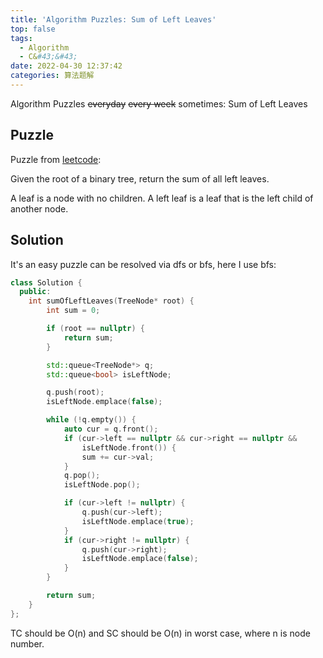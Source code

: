 ```yaml
---
title: 'Algorithm Puzzles: Sum of Left Leaves'
top: false
tags:
  - Algorithm
  - C&#43;&#43;
date: 2022-04-30 12:37:42
categories: 算法题解
---
```

Algorithm Puzzles ~~everyday~~ ~~every week~~ sometimes: Sum of Left Leaves
<!--more-->
## Puzzle
Puzzle from [leetcode](https://leetcode.com):

Given the root of a binary tree, return the sum of all left leaves.

A leaf is a node with no children. A left leaf is a leaf that is the left child of another node.

## Solution

It's an easy puzzle can be resolved via dfs or bfs, here I use bfs:

```cpp
class Solution {
  public:
    int sumOfLeftLeaves(TreeNode* root) {
        int sum = 0;

        if (root == nullptr) {
            return sum;
        }

        std::queue<TreeNode*> q;
        std::queue<bool> isLeftNode;

        q.push(root);
        isLeftNode.emplace(false);

        while (!q.empty()) {
            auto cur = q.front();
            if (cur->left == nullptr && cur->right == nullptr &&
                isLeftNode.front()) {
                sum += cur->val;
            }
            q.pop();
            isLeftNode.pop();

            if (cur->left != nullptr) {
                q.push(cur->left);
                isLeftNode.emplace(true);
            }
            if (cur->right != nullptr) {
                q.push(cur->right);
                isLeftNode.emplace(false);
            }
        }

        return sum;
    }
};
```

TC should be O(n) and SC should be O(n) in worst case, where n is node number.
